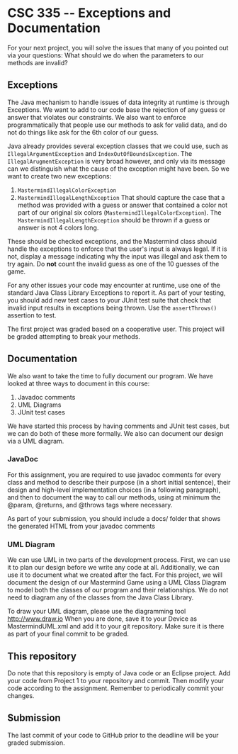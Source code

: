 # CSC 335 -- Exceptions and Documentation

For your next project, you will solve the issues that many of you pointed out via your questions: What should we do when the parameters to our methods are invalid?

## Exceptions

The Java mechanism to handle issues of data integrity at runtime is through Exceptions. We want to add to our code base the rejection of any guess or answer that violates our constraints. We also want to enforce programmatically that people use our methods to ask for valid data, and do not do things like ask for the 6th color of our guess.

Java already provides several exception classes that we could use, such as ``IllegalArgumentException`` and ``IndexOutOfBoundsException``. The ``IllegalArugmentException`` is very broad however, and only via its message can we distinguish what the cause of the exception might have been. So we want to create two new exceptions:
1. ``MastermindIllegalColorException``
2. ``MastermindIllegalLengthException``
That should capture the case that a method was provided with a guess or answer that contained a color not part of our original six colors (``MastermindIllegalColorException``). The ``MastermindIllegalLengthException`` should be thrown if a guess or answer is not 4 colors long.

These should be checked exceptions, and the Mastermind class should handle the exceptions to enforce that the user's input is always legal. If it is not, display a message indicating why the input was illegal and ask them to try again. Do **not** count the invalid guess as one of the 10 guesses of the game.

For any other issues your code may encounter at runtime, use one of the standard Java Class Library Exceptions to report it. As part of your testing, you should add new test cases to your JUnit test suite that check that invalid input results in exceptions being thrown. Use the ``assertThrows()`` assertion to test. 

The first project was graded based on a cooperative user. This project will be graded attempting to break your methods. 

## Documentation 
We also want to take the time to fully document our program. We have looked at three ways to document in this course:
1. Javadoc comments
2. UML Diagrams
3. JUnit test cases

We have started this process by having comments and JUnit test cases, but we can do both of these more formally. We also can document our design via a UML diagram. 

### JavaDoc

For this assignment, you are required to use javadoc comments for every class and method to describe their purpose (in a short initial sentence), their design and high-level implementation choices (in a following paragraph), and then to document the way to call our methods, using at minimum the @param, @returns, and @throws tags where necessary.

As part of your submission, you should include a docs/ folder that shows the generated HTML from your javadoc comments

### UML Diagram

We can use UML in two parts of the development process. First, we can use it to plan our design before we write any code at all. Additionally, we can use it to document what we created after the fact. For this project, we will document the design of our Mastermind Game using a UML Class Diagram to model both the classes of our program and their relationships. We do not need to diagram any of the classes from the Java Class Library.

To draw your UML diagram, please use the diagramming tool http://www.draw.io When you are done, save it to your Device as MastermindUML.xml and add it to your git repository. Make sure it is there as part of your final commit to be graded.

## This repository

Do note that this repository is empty of Java code or an Eclipse project. Add your code from Project 1 to your repository and commit. Then modify your code according to the assignment. Remember to periodically commit your changes.

## Submission

The last commit of your code to GitHub prior to the deadline will be your graded submission.

